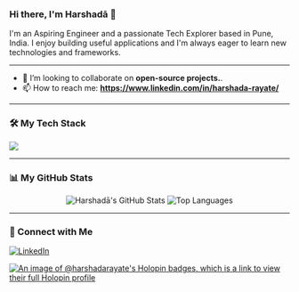 ### Hi there, I'm Harshadā 👋

I'm an Aspiring Engineer and a passionate Tech Explorer based in Pune, India. I enjoy building useful applications and I'm always eager to learn new technologies and frameworks.

---

- 👯 I’m looking to collaborate on **open-source projects.**.
- 📫 How to reach me: **https://www.linkedin.com/in/harshada-rayate/**

---

### 🛠️ My Tech Stack

<p align="left">
  <a href="https://skillicons.dev">
    <img src="https://skillicons.dev/icons?i=js,html,css,react,nodejs,mongodb,python,java,git,github,vscode&perline=6" />
  </a>
</p>

---

### 📊 My GitHub Stats

<p align="center">
  <img src="https://github-readme-stats.vercel.app/api?username=harshadarayate&show_icons=true&theme=radical&hide_border=true&count_private=true" alt="Harshadā's GitHub Stats" />
  <img src="https://github-readme-stats.vercel.app/api/top-langs/?username=harshadarayate&layout=compact&theme=radical&hide_border=true" alt="Top Languages" />
</p>

---

### 🤝 Connect with Me

<p align="left">
<a href="https://www.linkedin.com/in/harshada-rayate/" target="_blank"><img src="https://img.shields.io/badge/LinkedIn-%230077B5.svg?&style=for-the-badge&logo=linkedin&logoColor=white" alt="LinkedIn"></a>
</p>

[![An image of @harshadarayate's Holopin badges, which is a link to view their full Holopin profile](https://holopin.me/harshadarayate)](https://holopin.io/@harshadarayate)
